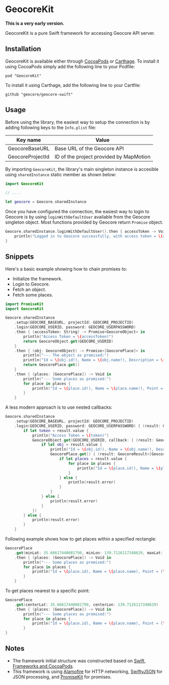 # GeocoreKit

**This is a very early version.**

GeocoreKit is a pure Swift framework for accessing Geocore API server.

## Installation

GeocoreKit is available either through [CocoaPods](http://cocoapods.org) or [Carthage](https://github.com/Carthage/Carthage). To install
it using CocoaPods simply add the following line to your Podfile:
```
pod "GeocoreKit"
```
To install it using Carthage, add the following line to your Cartfile:
```
github "geocore/geocore-swift"
```

## Usage

Before using the library, the easiest way to setup the connection is by adding following keys to the `Info.plist` file:

Key name | Value
----------|-------
GeocoreBaseURL | Base URL of the Geocore API
GeocoreProjectId | ID of the project provided by MapMotion

By importing `GeocoreKit`, the library's main singleton instance is accesible using `sharedInstance` static member as shown below:
```swift
import GeocoreKit

// ....

let geocore = Geocore.sharedInstance
```

Once you have configured the connection, the easiest way to login to Geocore is by using `loginWithDefaultUser` available from the Geocore singleton object. Most functions provided by Geocore return `Promise` object.
```swift
Geocore.sharedInstance.loginWithDefaultUser().then { accessToken -> Void in
    println("Logged in to Geocore successfully, with access token = \(accessToken)")
}
```

## Snippets

Here's a basic example showing how to chain promises to:
* Initialize the framework.
* Login to Geocore.
* Fetch an object.
* Fetch some places.
```swift
import PromiseKit
import GeocoreKit

Geocore.sharedInstance
    .setup(GEOCORE_BASEURL, projectId: GEOCORE_PROJECTID)
    .login(GEOCORE_USERID, password: GEOCORE_USERPASSWORD)
    .then { (accessToken: String) -> Promise<GeocoreObject> in
        println("Access Token = \(accessToken)")
        return GeocoreObject.get(GEOCORE_USERID)
    }
    .then { (obj: GeocoreObject) -> Promise<[GeocorePlace]> in
        println("--- The object as promised:")
        println("Id = \(obj.id!), Name = \(obj.name!), Description = \(obj.desc!)")
        return GeocorePlace.get()
    }
    .then { (places: [GeocorePlace]) -> Void in
        println("--- Some places as promised:")
        for place in places {
            println("Id = \(place.id!), Name = \(place.name!), Point = (\(place.point!.latitude!), \(place.point!.longitude!))")
        }
    }
```

A less modern approach is to use nested callbacks:
```swift
Geocore.sharedInstance
    .setup(GEOCORE_BASEURL, projectId: GEOCORE_PROJECTID)
    .login(GEOCORE_USERID, password: GEOCORE_USERPASSWORD) { (result: GeocoreResult<String>) -> Void in
        if let token = result.value {
            println("Access Token = \(token)")
            GeocoreObject.get(GEOCORE_USERID, callback: { (result: GeocoreResult<GeocoreObject>) -> Void in
                if let obj = result.value {
                    println("Id = \(obj.id!), Name = \(obj.name!), Description = \(obj.desc!)")
                    GeocorePlace.get() { (result: GeocoreResult<[GeocorePlace]>) -> Void in
                        if let places = result.value {
                            for place in places {
                                println("Id = \(place.id!), Name = \(place.name!), Point = (\(place.point!.latitude!), \(place.point!.longitude!))")
                            }
                        } else {
                            println(result.error)
                        }
                    }
                } else {
                    println(result.error)
                }
            })
        } else {
            println(result.error)
        }
    }
``` 

Following example shows how to get places within a specified rectangle:
```swift
GeocorePlace
    .get(minLat: 35.66617440081799, minLon: 139.7126117348629, maxLat: 35.67753978462231, maxLon: 139.72917705773887)
    .then { (places: [GeocorePlace]) -> Void in
        println("--- Some places as promised:")
        for place in places {
            println("Id = \(place.id), Name = \(place.name), Point = (\(place.point?.latitude), \(place.point?.longitude))")
        }
    }
```

To get places nearest to a specific point:
```swift
GeocorePlace
    .get(centerLat: 35.66617440081799, centerLon: 139.7126117348629)
    .then { (places: [GeocorePlace]) -> Void in
        println("--- Some places as promised:")
        for place in places {
            println("Id = \(place.id), Name = \(place.name), Point = (\(place.point?.latitude), \(place.point?.longitude))")
        }
}
```

## Notes

- The framework initial structure was constructed based on [Swift, Frameworks and CocoaPods](https://medium.com/@sorenlind/swift-frameworks-and-cocoapods-9d24f4432ed6).
- This framework is using [Alamofire](https://github.com/Alamofire/Alamofire) for HTTP networking, [SwiftyJSON](https://github.com/SwiftyJSON/SwiftyJSON) for JSON processing, and [PromiseKit](https://github.com/mxcl/PromiseKit) for promises.
